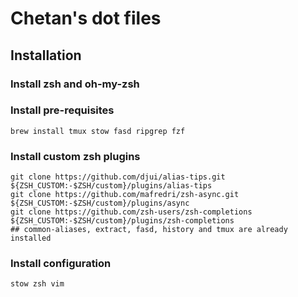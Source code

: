 # Chetan's dot files

## Installation

### Install zsh and oh-my-zsh

### Install pre-requisites

```
brew install tmux stow fasd ripgrep fzf
```

### Install custom zsh plugins

```
git clone https://github.com/djui/alias-tips.git ${ZSH_CUSTOM:-$ZSH/custom}/plugins/alias-tips
git clone https://github.com/mafredri/zsh-async.git ${ZSH_CUSTOM:-$ZSH/custom}/plugins/async
git clone https://github.com/zsh-users/zsh-completions ${ZSH_CUSTOM:-$ZSH/custom}/plugins/zsh-completions
## common-aliases, extract, fasd, history and tmux are already installed
```

### Install configuration

```
stow zsh vim 
```
